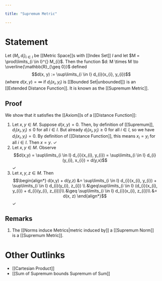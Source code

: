 ```yaml
---

title: "Supremum Metric"

---
```

# Statement
Let $(M_{i}, d_{i})_{i \in I}$ be [[Metric Space]]s with [[Index Set]] $I$ and let $M = \prod\limits_{i \in I}^{}  M_{i}$. Then the function $d: M \times M \to \overline{\mathbb{R}_{\geq 0}}$ defined
$$d(x, y) := \sup\limits_{i \in I} d_{i}(x_{i}, y_{i})$$
(where $d(x,y) = \infty$ if $d_{i}(x_{i},y_{i})$ is [[Bounded Set|unbounded]]) is an [[Extended Distance Function]]. It is known as the [[Supremum Metric]].

## Proof
We show that it satisfies the [[Axiom]]s of a [[Distance Function]]:
1. Let $x, y \in M$. Suppose $d(x, y) = 0$. Then, by definition of [[Supremum]], $d_{i}(x_{i}, y_{i}) \leq 0$ for all $i \in I$. But already $d_{i}(x_{i}, y_{i}) \geq 0$ for all $i \in I$, so we have $d_{i}(x_{i}, y_{i}) = 0$. By definition of [[Distance Function]], this means $x_{i} = y_{i}$ for all $i \in I$. Then $x = y$. $\checkmark$
2. Let $x, y \in M$. Observe $$d(x,y) = \sup\limits_{i \in I} d_{i}(x_{i}, y_{i}) = \sup\limits_{i \in I} d_{i}(y_{i}, x_{i}) = d(y,x)$$ $\checkmark$
3. Let $x,y,z \in M$. Then $$\begin{align*}
d(x,y) + d(y,z) &= \sup\limits_{i \in I} d_{i}(x_{i}, y_{i}) + \sup\limits_{i \in I} d_{i}(y_{i}, z_{i}) \\
&\geq\sup\limits_{i \in I} (d_{i}(x_{i}, y_{i}) + d_{i}(y_{i}, z_{i}))\\
&\geq \sup\limits_{i \in I} d_{i}(x_{i}, z_{i})\\
&= d(x, z)
\end{align*}$$ $\checkmark$

## Remarks
1. The [[Norms induce Metrics|metric induced by]] a [[Supremum Norm]] is a [[Supremum Metric]].
# Other Outlinks
- [[Cartesian Product]]
- [[Sum of Supremum bounds Supremum of Sum]]